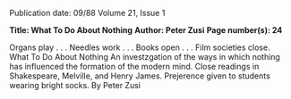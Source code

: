 Publication date: 09/88
Volume 21, Issue 1

**Title: What To Do About Nothing**
**Author: Peter Zusi**
**Page number(s): 24**

Organs play . . . Needles work . . . Books open . . . Film societies close. 
What To Do About Nothing 
An investzgation of the ways in which nothing has influenced the formation of the 
modern mind. Close readings in Shakespeare, Melville, and Henry James. Prejerence 
given to students wearing bright socks. By Peter Zusi